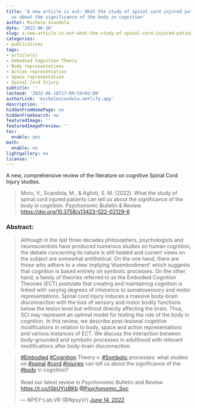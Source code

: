 ```yaml
---
title: 'A new article is out: What the study of spinal cord injured patients can tell
  us about the significance of the body in cognition'
author: Michele Scandola
date: '2022-06-16'
slug: a-new-article-is-out-what-the-study-of-spinal-cord-injured-patients-can-tell-us-about-the-significance-of-the-body-in-cognition
categories:
- publications
tags:
- article(s)
- Embodied Cognition Theory
- Body represantations
- Action representation
- Space representation
- Spinal Cord Injury
subtitle: ''
lastmod: '2022-06-16T17:09:59+02:00'
authorLink: 'michelescandola.netlify.app'
description: ''
hiddenFromHomePage: no
hiddenFromSearch: no
featuredImage: ''
featuredImagePreview: ''
toc:
  enable: yes
math:
  enable: no
lightgallery: no
license: ''
---
```


A new, comprehensive review of the literature on cognitive Spinal Cord Injury studies.

> Moro, V., Scandola, M., & Aglioti, S. M. (2022). What the study of spinal cord injured patients can tell us about the significance of the body in cognition. Psychonomic Bulletin & Review. https://doi.org/10.3758/s13423-022-02129-6

<!--more-->

### Abstract:

> Although in the last three decades philosophers, psychologists and neuroscientists have produced numerous studies on human cognition, the debate concerning its nature is still heated and current views on the subject are somewhat antithetical. On the one hand, there are those who adhere to a view implying ‘disembodiment’ which suggests that cognition is based entirely on symbolic processes. On the other hand, a family of theories referred to as the Embodied Cognition Theories (ECT) postulate that creating and maintaining cognition is linked with varying degrees of inherence to somatosensory and motor representations. Spinal cord injury induces a massive body-brain disconnection with the loss of sensory and motor bodily functions below the lesion level but without directly affecting the brain. Thus, SCI may represent an optimal model for testing the role of the body in cognition. In this review, we describe post-lesional cognitive modifications in relation to body, space and action representations and various instances of ECT. We discuss the interaction between body-grounded and symbolic processes in adulthood with relevant modifications after body-brain disconnection.

<blockquote class="twitter-tweet"><p lang="en" dir="ltr"><a href="https://twitter.com/hashtag/Embodied?src=hash&amp;ref_src=twsrc%5Etfw">#Embodied</a> <a href="https://twitter.com/hashtag/Cognition?src=hash&amp;ref_src=twsrc%5Etfw">#Cognition</a> Theory v. <a href="https://twitter.com/hashtag/Symbolic?src=hash&amp;ref_src=twsrc%5Etfw">#Symbolic</a> processes: what studies on <a href="https://twitter.com/hashtag/spinal?src=hash&amp;ref_src=twsrc%5Etfw">#spinal</a> <a href="https://twitter.com/hashtag/cord?src=hash&amp;ref_src=twsrc%5Etfw">#cord</a> <a href="https://twitter.com/hashtag/injuries?src=hash&amp;ref_src=twsrc%5Etfw">#injuries</a> can tell us about the significance of the <a href="https://twitter.com/hashtag/body?src=hash&amp;ref_src=twsrc%5Etfw">#body</a> in cognition?<br><br>Read our latest review in Psychonomic Bulletin and Review <a href="https://t.co/j5bUYjzBKb">https://t.co/j5bUYjzBKb</a> <a href="https://twitter.com/Psychonomic_Soc?ref_src=twsrc%5Etfw">@Psychonomic_Soc</a></p>&mdash; NPSY-Lab.VR (@NpsyVr) <a href="https://twitter.com/NpsyVr/status/1536617018975297536?ref_src=twsrc%5Etfw">June 14, 2022</a></blockquote> <script async src="https://platform.twitter.com/widgets.js" charset="utf-8"></script> 
